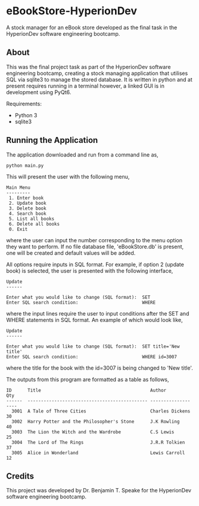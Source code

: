 # eBookStore-HyperionDev
A stock manager for an eBook store developed as the final task in the HyperionDev software engineering bootcamp. 


## About 
This was the final project task as part of the HyperionDev software engineering bootcamp, creating a stock managing application 
that utilises SQL via sqlite3 to manage the stored database. It is written in python and at present requires running in a terminal 
however, a linked GUI is in development using PyQt6.  

Requirements: 
* Python 3
* sqlite3 

## Running the Application 
The application downloaded and run from a command line as,

```
python main.py
``` 

This will present the user with the following menu, 

```
Main Menu
---------
 1. Enter book
 2. Update book
 3. Delete book
 4. Search book
 5. List all books
 6. Delete all books
 0. Exit
 ```

 where the user can input the number corresponding to the menu option they want to perform. 
 If no file database file, 'eBookStore.db' is present, one will be created and default values will be 
 added.
 
 All options require inputs in SQL format. For example, if option 2 (update book) is selected, 
 the user is presented with the following interface,
 
 ```
 Update
------

Enter what you would like to change (SQL format):  SET 
Enter SQL search condition:                        WHERE 
``` 

where the input lines require the user to input conditions after the SET and WHERE statements in SQL 
format. An example of which would look like,

```
Update
------

Enter what you would like to change (SQL format):  SET title='New title'
Enter SQL search condition:                        WHERE id=3007
```

where the title for the book with the id=3007 is being changed to 'New title'. 

The outputs from this program are formatted as a table as follows, 

```
ID      Title                                         Author          Qty
------  --------------------------------------------- --------------- ----
  3001  A Tale of Three Cities                        Charles Dickens   30
  3002  Harry Potter and the Philosopher's Stone      J.K Rowling       40
  3003  The Lion the Witch and the Wardrobe           C.S Lewis         25
  3004  The Lord of The Rings                         J.R.R Tolkien     37
  3005  Alice in Wonderland                           Lewis Carroll     12
```

## Credits 
This project was developed by Dr. Benjamin T. Speake for the HyperionDev software engineering bootcamp.
